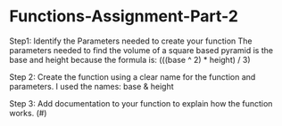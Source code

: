 # Functions-Assignment-Part-2

Step1:  Identify the Parameters needed to create your function
The parameters needed to find the volume of a square based pyramid is the base and height because the formula is: (((base ^ 2) * height) / 3)

Step 2: Create the function using a clear name for the function and parameters.
I used the names: base & height

Step 3: Add documentation to your function to explain how the function works. (#)
